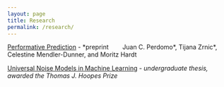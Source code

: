 ```yaml
---
layout: page
title: Research
permalink: /research/
---
```


[Performative Prediction](https://arxiv.org/pdf/2002.06673.pdf) - *preprint
&nbsp;&nbsp;&nbsp;&nbsp;&nbsp;&nbsp; Juan C. Perdomo\*, Tijana Zrnic\*, Celestine Mendler-Dunner, and Moritz Hardt 

[Universal Noise Models in Machine Learning](/pdfs/thesis_jcp.pdf) - *undergraduate thesis, awarded the Thomas J. Hoopes Prize* 



